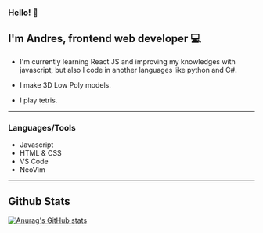 ### Hello! 👋

## I'm Andres, frontend web developer 💻

- I'm currently learning React JS and improving my knowledges with javascript, but also I code in another languages like python and C#.

- I make 3D Low Poly models.

- I play tetris.

<hr />

### Languages/Tools

- Javascript
- HTML & CSS
- VS Code
- NeoVim

<hr />

## Github Stats

[![Anurag's GitHub stats](https://github-readme-stats.vercel.app/api?username=AndresBz-Dev&theme=dark)](https://github.com/anuraghazra/github-readme-stats)